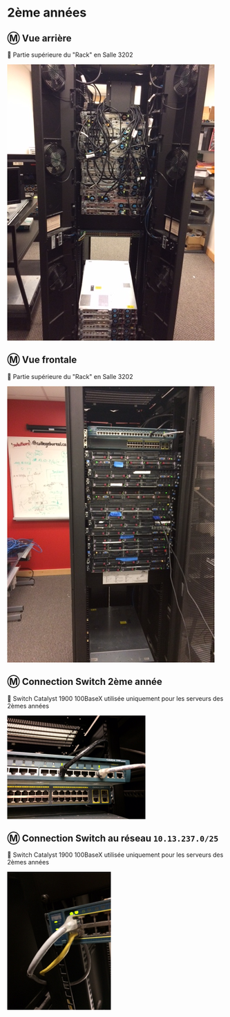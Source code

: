 # 2ème années

## :m: Vue arrière

:pushpin: Partie supérieure du "Rack" en Salle 3202

<img src="images/IMG_1845.png"></img>

## :m: Vue frontale

:pushpin: Partie supérieure du "Rack" en Salle 3202

<img src="images/IMG_1846.png"></img>


## :m: Connection Switch 2ème année

:pushpin: Switch Catalyst 1900 100BaseX utilisée uniquement pour les serveurs des 2èmes années

<img src="images/IMG_1847.JPG" width="320" height="240"></img>


## :m: Connection Switch au réseau `10.13.237.0/25`

:pushpin: Switch Catalyst 1900 100BaseX utilisée uniquement pour les serveurs des 2èmes années

<img src="images/IMG_1848.png" width="240" height="320"></img>
